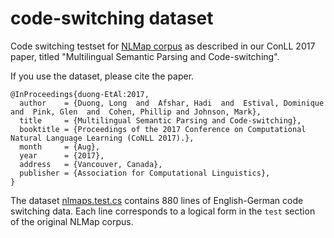 # code-switching dataset
Code switching testset for [NLMap corpus](http://www.cl.uni-heidelberg.de/statnlpgroup/nlmaps/) as described in our ConLL 2017 paper, titled "Multilingual Semantic Parsing and Code-switching". 

If you use the dataset, please cite the paper. 
```
@InProceedings{duong-EtAl:2017,
  author    = {Duong, Long  and  Afshar, Hadi  and  Estival, Dominique and  Pink, Glen  and  Cohen, Phillip and Johnson, Mark},
  title     = {Multilingual Semantic Parsing and Code-switching},
  booktitle = {Proceedings of the 2017 Conference on Computational Natural Language Learning (CoNLL 2017).},
  month     = {Aug},
  year      = {2017},
  address   = {Vancouver, Canada},
  publisher = {Association for Computational Linguistics},
}
```

The dataset [nlmaps.test.cs](https://github.com/vbtagitlab/code-switching/blob/master/nlmaps.test.cs) contains 880 lines of English-German code switching data. 
Each line corresponds to a logical form in the `test` section of the original NLMap corpus. 
